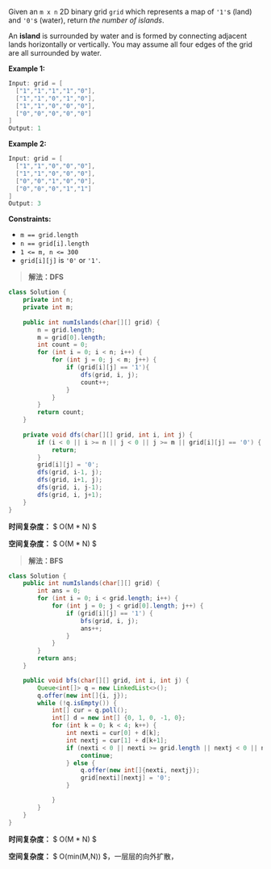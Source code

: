 Given an `m x n` 2D binary grid `grid` which represents a map of `'1'`s (land) and `'0'`s (water), return *the number of islands*.

An **island** is surrounded by water and is formed by connecting adjacent lands horizontally or vertically. You may assume all four edges of the grid are all surrounded by water.

**Example 1:**

```java
Input: grid = [
  ["1","1","1","1","0"],
  ["1","1","0","1","0"],
  ["1","1","0","0","0"],
  ["0","0","0","0","0"]
]
Output: 1
```

**Example 2:**

```java
Input: grid = [
  ["1","1","0","0","0"],
  ["1","1","0","0","0"],
  ["0","0","1","0","0"],
  ["0","0","0","1","1"]
]
Output: 3
```

 

**Constraints:**

- `m == grid.length`
- `n == grid[i].length`
- `1 <= m, n <= 300`
- `grid[i][j]` is `'0'` or `'1'`.

> **解法：DFS**

```java
class Solution {
    private int n;
    private int m;
    
    public int numIslands(char[][] grid) {
        n = grid.length;
        m = grid[0].length;
        int count = 0;
        for (int i = 0; i < n; i++) {
            for (int j = 0; j < m; j++) {
                if (grid[i][j] == '1'){
                    dfs(grid, i, j);
                    count++;
                }
            }
        }
        return count;
    }
    
    private void dfs(char[][] grid, int i, int j) {
        if (i < 0 || i >= n || j < 0 || j >= m || grid[i][j] == '0') {
            return;
        }
        grid[i][j] = '0';
        dfs(grid, i-1, j);
        dfs(grid, i+1, j);
        dfs(grid, i, j-1);
        dfs(grid, i, j+1);
    }
}
```

**时间复杂度：** $ O(M * N) $

**空间复杂度：** $ O(M * N) $



>**解法：BFS**

```java
class Solution {
    public int numIslands(char[][] grid) {
        int ans = 0;
        for (int i = 0; i < grid.length; i++) {
            for (int j = 0; j < grid[0].length; j++) {
                if (grid[i][j] == '1') {
                    bfs(grid, i, j);
                    ans++;
                }
            }
        }
        return ans;
    }

    public void bfs(char[][] grid, int i, int j) {
        Queue<int[]> q = new LinkedList<>();
        q.offer(new int[]{i, j});
        while (!q.isEmpty()) {
            int[] cur = q.poll();
            int[] d = new int[] {0, 1, 0, -1, 0};
            for (int k = 0; k < 4; k++) {
                int nexti = cur[0] + d[k];
                int nextj = cur[1] + d[k+1];
                if (nexti < 0 || nexti >= grid.length || nextj < 0 || nextj >= grid[0].length || grid[nexti][nextj] == '0') {
                    continue;
                } else {
                    q.offer(new int[]{nexti, nextj});
                    grid[nexti][nextj] = '0';
                }

            }
        }
    }
}
```

**时间复杂度：** $ O(M * N) $

**空间复杂度：** $ O(min(M,N)) $，一层层的向外扩散，